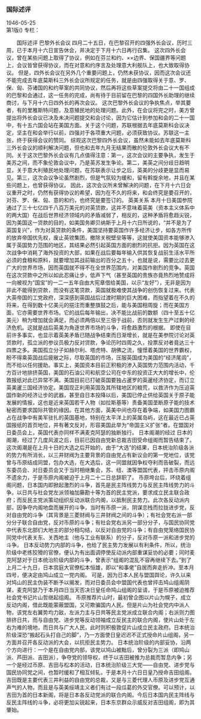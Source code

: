 ### 国际述评  

1946-05-25  
第1版()
专栏：

　　国际述评
            巴黎外长会议
    四月二十五日，在巴黎召开的四强外长会议，历时三周，已于本月十六日宣告休会，并决定于下月十六日再行召集。
    这次四外长会议，曾在某些问题上取得了协议，例如在芬兰和约、××边界、保国疆界等问题上，会议皆曾获得协议，而在对意和约序言及处理意大利舰队上，也大致取得协议。
    但是，四外长会议在另外几个重要问题上，仍然未获协议，因而这次会议还不能完成去年底莫斯科三外长会议所规定的任务，就是由四强取得关于意、罗、保、匈、芬诸国的和约草案的共同协议，然后再将这些草案提交将由二十一国组成的巴黎和会通过，这一任务的完成，尚有待于目前留在巴黎的四国外长助理的继续商讨，与下月十六日四外长的再次会议。
    这次巴黎外长会议的争执焦点，举其要者，有的里雅斯特问题，及意殖民地的处理问题。此外，在会议将完之时，美方曾提出将外长会议已决及未决问题提交和会讨论，因为它估计到参加和会的二十一国中，有十五六国会站在美国方面。关于这个问题，苏联根据去年底莫斯科会议决定，坚主在和会举行以前，四强对于各项重大问题，必须获致协议。苏联这一主张，终于获得会议的赞同。
    综观这次巴黎四外长会议，虽然未能如去年底莫斯科三外长会议的顺利解决问题，但也和去年九月无结果而散的伦敦外长会议大有不同。关于这次巴黎外长会议有几点值得注意：第一，这次会议的主要争执，发生于美苏之间，而不象伦敦会议中，乃是英苏发生争论。第二，美英之间分歧日趋明显，关于意大利殖民地处理问题，在苏联表示让步之后，英美的分歧更是显而易见。第三，这次会议争论虽然剧烈，但是气氛较为缓和，留有斡旋余地，并且在某些问题上，也曾获得协议。
    因此，这次会议所未曾解决的问题，在下月十六日会议重开之时，仍然有获得协议的希望，因为在不久的将来，和会终究是要召开的，对芬、罗、保、匈、意的和约，也终究是要签订的。
            英美关系
    本月十日美国参院通过了三十七亿四千八百万美元的对英贷款，这并不意味着英美（资本主义体系中的两大国）在战后世界经济领域内的矛盾减弱了，相反的，这种矛盾将愈趋尖锐，因为美国这一贷款的目的，如美国务卿贝纳斯于上月十六日所说的，“并不是为了英国复兴”，作为对英贷款的条件，美国坚持要英国作许多经济让步，如各方所传的放弃帝国优先权，废止英镑集团，撤除关税壁垒等等，这就使美国资本能够渗入属于英国势力范围的地区，其结果必然引起英国方面的剧烈的抗拒。因为英国在这次战争中消耗了海外投资的大部，如果在战后要每年输入供其恢复战前生活水平所必须的食粮和原料，就要增加其战前输出的百分之五十，也就是说，需要比过去更广大的世界市场，因而英国就不得不在全世界范围内，对美国作剧烈的竞争。英国在这次贷款中之所以如此忍痛让步，低声下气（甚至英国的贵族亦竟热烈地赞成将一向被视为“国宝”的一二一五年自由大宪章借给美国，以示“友好”），无非是因为非此不能得到贷款，而没有这笔贷款，英国就极难使其战争的创伤恢复过来。代表大英帝国的工党政府，深深感到英国战后过渡时期的巨大困难，而指望着在不久的将来，在得到数十亿美元的挹注而重整旗鼓之后，能与美国相周旋；而在美国方面，它亦需要世界市场。它的战后每年输出，决不能比战前的数额（四十至五十亿美元）稍为增加就会满足，而必须两倍以至三倍于战前，否则就发生生产过剩的经济危机。这就是战后英美为角逐世界市场的斗争，将愈趋激烈的根据。
    即使在目前许多事实，也显示着英美矛盾已随战争结束而日渐增长，就是在美参院讨论对英贷款时，孤立派的参议员极力反对贷款，争论历时四周之久，投票反对者竟达三十四票之多。美国孤立分子如赫尔利、塔虎特、胡佛之流，憧憬着美国的世界霸权，盼不得乘英国战后疲敝之际，尽取英国的市场，压服英国成为美国的“经济尾闾”，而不给以任何援助。事实上，美国资本目前正积极的渗入英国势力范围内活动，千方百计地排挤英国，美国的石油公司和航空公司在中东的投资正大大的增长中，伦敦报纸对此已异常不满。美国目前已打破英国要独占暹罗的英暹经济协定，而订立英美暹三国经济协定。美国现正利用英国及其所辖地区的粮荒，以救济作为压迫英国作新的经济让步的武器，甚至自日本投降以后，美国已停止供给英国关于原子能发展的情报，这也是近来英国若干人物（如拉斯基等）责备美国垄断原子能的技术秘密而要求国际共管的缘因。在其他方面，英美中间也存在着争端，如美国力图霸占在战争中有美军驻扎的英国基地，特别在太平洋上的英属岛屿，这在最近已占英国报纸的首页地位，并有著文反对，形容美国此举为“帝国主义扩张”者。在盟国对日委员会上，英国代表亦同样不满麦克阿瑟的独断独行。
            日本阁潮的经过
    日本的阁潮，经过了几度风波之后，目前已因自由党新总裁吉田受命组阁而暂告结束了。
    这次阁潮是在上月十日的大选之后开始的，由于“大选”的结果，日本统治阶级各派的势力有所消长，以三井财阀为主要背景的自由党占有新议会的第一党地位，该党曾与币原结成同盟，包办大选，在大选后，这一同盟就因争权夺利而告破裂，而远东委员会、对日委员会又于当时相继集会，苏、纽、澳等盟国代表，抨击币原内阁不遗余力，于是币原内阁被迫于上月二十二日总辞职了。
    币原垮台后，环绕着组阁问题，日本国内即掀起激烈的斗争，首先是民主阵线势力与反民主阵线势力的斗争。以日共与社会党左派领袖加藤勘十等为首的民主党派，要求成立民主联合政府；而反民主党派策动组织反动派联合内阁，以抵制民主势力。此次各反动派内部，因争夺内阁地盘而展开的斗争，当时有币原一派，阴谋恋栈而拉拢进步党，反对自由党的斗争（其背景是三菱财阀与三井财阀之间的斗争）；有社会党右派一部分分子联合自由党，反对币原的斗争；有社会党右派另一部分分子，与国民协同党中代表东北部们大地主的部分相勾结，以反对自由党的斗争；有自由党笼络国民协同党中代表关东、关西地主（他与工业有联系）的分子，反对币原一派和进步党的斗争。
    日本反动势力内部的斗争，也给了民主势力发展以有利条件，所以，统治阶级中老练狡猾的官僚，便认为有出面调停使反动派内部重谋妥协的必要；同时麦克阿瑟对于日本统治阶级内部的斗争，曾表示“组阁的混乱不容再继续下去。”到了上月二十九日，日本宫庭大官僚松本恒雄，即以“和事佬”自居而奔走折冲。至本月四号，便决定由鸠山成立一党内阁。
    可是，因为日本人民与盟国舆论，许久以来对鸠山的民主伪装不断予以揭发，而对日委员会中盟国代表也曾抨击鸠山组阁阴谋，麦克阿瑟乃于本月四日当天否决日皇任命鸠山组阁的呈请，于是币原被迫推荐社会党书记片山哲继起组阁。
    币原推荐片山时，最初曾企图以片山为幌子，成立反动内阁，借此既能蒙蔽盟国，又可欺骗国内人民。但是片山为社会党内中派人物，该党左右翼势均力敌，左派力主与日共等民主党派成立联合内阁；右派则力图排挤日共，而与自由党、进步党等反动领袖成立反民主的联合内阁，使片山处于左右为难的境地，而日共与广大人民，此时则积极敦促片山成立民主政府。日本统治阶级深恐“搬起石头打自己的脚”，乃一方面使日皇迟迟不正式授命片山组阁，另一方面并召开各反动派的大会，以抗拒民主势力。
    日本统治阶级的内部妥协，沿两个方向进行：一个是在自由党内部，该党以鸠山被黜后，曾分裂为三派（即鸠山派、芦田派、吉田派），争夺党的领导权，终于以吉田被推为总裁而暂息内争；另一个是经过币原、吉田与松本的活动，日本统治阶级三大党——自由党、进步党与国民协同党之间，也暂时缓和了相互倾轧，于是本月十六日日皇乃授命吉田组阁。吉田既是主要代表三井利益的自由党的总裁，又是与三菱代理人币原及进步党互通声气的人物，而且是与英美绥靖主义者们有过一段瓜葛的外交官僚。可以预计，以吉田为首的日本新阁，将是日本各反动党派的联合内阁。今后日本国内民主阵线与反民主阵线的斗争，必将更加尖锐起来，日本东京群众示威反对吉田组阁，即为其肇始。  
